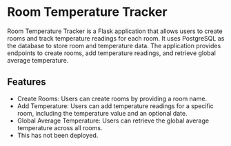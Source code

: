 # Room Temperature Tracker

Room Temperature Tracker is a Flask application that allows users to create rooms and track temperature readings for each room. It uses PostgreSQL as the database to store room and temperature data. The application provides endpoints to create rooms, add temperature readings, and retrieve global average temperature.

## Features

- Create Rooms: Users can create rooms by providing a room name.
- Add Temperature: Users can add temperature readings for a specific room, including the temperature value and an optional date.
- Global Average Temperature: Users can retrieve the global average temperature across all rooms.
- This has not been deployed.

